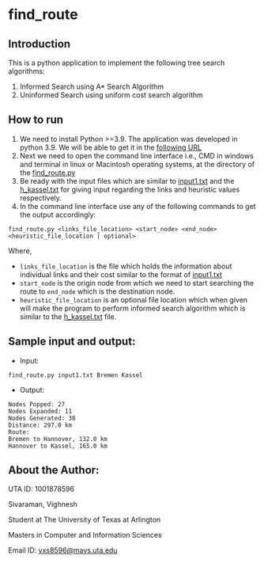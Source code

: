 # find_route

## Introduction

This is a python application to implement the following tree search algorithms:

1. Informed Search using A* Search Algorithm
2. Uninformed Search using uniform cost search algorithm

## How to run

1. We need to install Python >=3.9. The application was developed in python 3.9. We will be able to get it in the
   [following URL](https://www.python.org/downloads/)
2. Next we need to open the command line interface i.e., CMD in windows and terminal in linux or Macintosh operating
   systems, at the directory of the [find_route.py](find_route.py)
3. Be ready with the input files which are similar to [input1.txt](input1.txt) and the [h_kassel.txt](h_kassel.txt) for
   giving input regarding the links and heuristic values respectively.
4. In the command line interface use any of the following commands to get the output accordingly:

```
find_route.py <links_file_location> <start_node> <end_node> <heuristic_file_location | optional>
```

Where,

- `links_file_location` is the file which holds the information about individual links and their cost similar to the
  format of [input1.txt](input1.txt)
- `start_node` is the origin node from which we need to start searching the route to `end_node` which is the destination
  node.
- `heuristic_file_location` is an optional file location which when given will make the program to perform informed
  search algorithm which is similar to the [h_kassel.txt](h_kassel.txt) file.

## Sample input and output:

- Input:

```
find_route.py input1.txt Bremen Kassel
```

- Output:

```
Nodes Popped: 27
Nodes Expanded: 11
Nodes Generated: 38
Distance: 297.0 km
Route:
Bremen to Hannover, 132.0 km
Hannover to Kassel, 165.0 km
```

## About the Author:

UTA ID: 1001878596

Sivaraman, Vighnesh

Student at The University of Texas at Arlington

Masters in Computer and Information Sciences

Email ID: vxs8596@mavs.uta.edu
